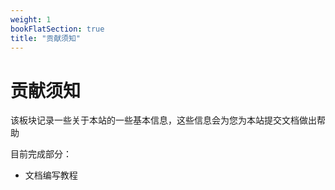 ```yaml
---
weight: 1
bookFlatSection: true
title: "贡献须知"
---
```


# 贡献须知

该板块记录一些关于本站的一些基本信息，这些信息会为您为本站提交文档做出帮助

目前完成部分：

- 文档编写教程